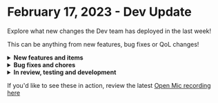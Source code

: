 # February 17, 2023 - Dev Update

Explore what new changes the Dev team has deployed in the last week!

This can be anything from new features, bug fixes or QoL changes!

<details>

<summary><strong>New features and items</strong></summary>

* Throw error when an unreasonable value is entered for password length
* Allowed for POST to a workbook using the Graph API

</details>

<details>

<summary><strong>Bug fixes and chores</strong></summary>

* Fixed password field in graph actions not passing actual value
* Bugfix: Can't update the name of any org var
* Bugfix: Missing transition arrows for shallow clones
* Bugfix: Problem creating org (via csp). (Or, at least we're now surfacing a descriptive error msg)
* Bugfix: Webhook secrets weren't working for sub-org trigger instances
* Upgraded and added additional postgres read-replicas to handle large clone-sync jobs

</details>

<details>

<summary><strong>In review, testing and development</strong></summary>

* Add timezone support for cron triggers
* Fix cloning items with circular references
* Microsoft graph subscription triggers
* SonicWall

</details>

If you'd like to see these in action, review the latest [Open Mic recording here](../../roc-open-mics/rewst-open-mics-north-america/2023-roc-open-mics/february-17th-2023-trigger-review-and-qa.md)
